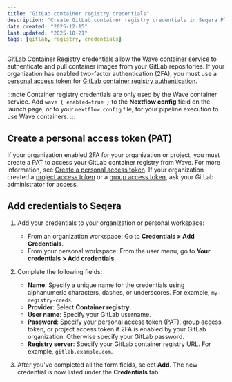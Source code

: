 ```yaml
---
title: "GitLab container registry credentials"
description: "Create GitLab container registry credentials in Seqera Platform."
date created: "2025-12-15"
last updated: "2025-10-21"
tags: [gitlab, registry, credentials]
---
```


GitLab Container Registry credentials allow the Wave container service to authenticate and pull container images from your GitLab repositories. If your organization has enabled two-factor authentication (2FA), you must use a [personal access token][gitlab-pat] for [GitLab container registry authentication][gitlab-cr].

:::note
Container registry credentials are only used by the Wave container service. Add `wave { enabled=true }` to the **Nextflow config** field on the launch page, or to your `nextflow.config` file, for your pipeline execution to use Wave containers.
:::

## Create a personal access token (PAT)

If your organization enabled 2FA for your organization or project, you must create a PAT to access your GitLab container registry from Wave. For more information, see [Create a personal access token][gitlab-create]. If your organization created a [project access token][gitlab-project] or a [group access token][gitlab-group], ask your GitLab administrator for access.

## Add credentials to Seqera

1.  Add your credentials to your organization or personal workspace:
    - From an organization workspace: Go to **Credentials > Add Credentials**.
    - From your personal workspace: From the user menu, go to **Your credentials > Add credentials**.

2.  Complete the following fields:

    - **Name**: Specify a unique name for the credentials using alphanumeric characters, dashes, or underscores. For example, `my-registry-creds`.
    - **Provider**: Select **Container registry**.
    - **User name**: Specify your GitLab username.
    - **Password**: Specify your personal access token (PAT), group access token, or project access token if 2FA is enabled by your GitLab organization. Otherwise specify your GitLab password.
    - **Registry server**: Specify your GitLab container registry URL. For example, `gitlab.example.com`.

3.  After you've completed all the form fields, select **Add**. The new credential is now listed under the **Credentials** tab.

[gitlab-cr]: https://docs.gitlab.com/ee/user/packages/container_registry/authenticate_with_container_registry.html
[gitlab-pat]: https://docs.gitlab.com/ee/user/profile/personal_access_tokens.html
[gitlab-create]: https://docs.gitlab.com/ee/user/profile/personal_access_tokens.html#create-a-personal-access-token
[gitlab-project]: https://docs.gitlab.com/ee/user/project/settings/project_access_tokens.html
[gitlab-group]: https://docs.gitlab.com/ee/user/group/settings/group_access_tokens.html
